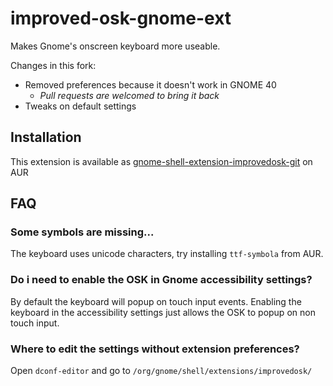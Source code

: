 # improved-osk-gnome-ext

Makes Gnome's onscreen keyboard more useable.

Changes in this fork:
- Removed preferences because it doesn't work in GNOME 40
    - *Pull requests are welcomed to bring it back*
- Tweaks on default settings

## Installation

This extension is available as [gnome-shell-extension-improvedosk-git](https://aur.archlinux.org/packages/gnome-shell-extension-improvedosk-git/) on AUR

## FAQ

### Some symbols are missing...
The keyboard uses unicode characters, try installing `ttf-symbola` from AUR.

### Do i need to enable the OSK in Gnome accessibility settings?
By default the keyboard will popup on touch input events. Enabling the keyboard in the accessibility settings just allows the OSK to popup on non touch input.

### Where to edit the settings without extension preferences?
Open `dconf-editor` and go to `/org/gnome/shell/extensions/improvedosk/`
